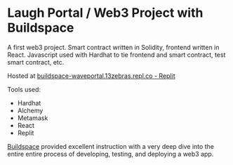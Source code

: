 # Laugh Portal / Web3 Project with Buildspace

A first web3 project. Smart contract written in Solidity, frontend written in React. Javascript used with Hardhat to tie frontend and smart contract, test smart contract, etc. 

Hosted at [buildspace-waveportal.13zebras.repl.co - Replit](https://buildspace-waveportal.13zebras.repl.co)

Tools used:
- Hardhat
- Alchemy
- Metamask
- React
- Replit

[Buildspace](https://buildspace.so) provided excellent instruction with a very deep dive into the entire entire process of developing, testing, and deploying a web3 app.  